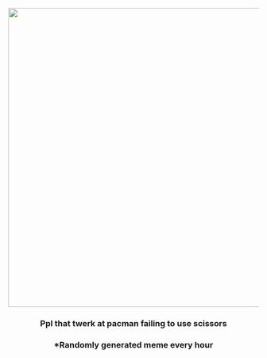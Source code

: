 <p align="center">
        <img src="https://i.redd.it/dw7lh1gxaev81.jpg" width="600" height="600">
        </p>
        <h3 align="center">Ppl that twerk at pacman failing to use scissors</h3>
        <h3 align="center">*Randomly generated meme every hour</h3>
    